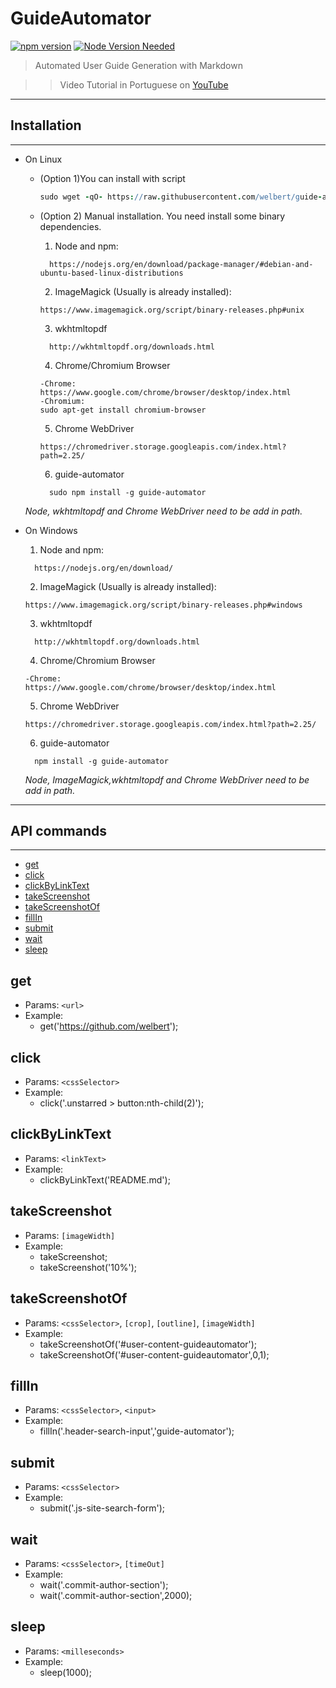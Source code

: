 # GuideAutomator
[![npm version](https://badge.fury.io/js/guide-automator.svg)](https://badge.fury.io/js/guide-automator)
[![Node Version Needed](https://img.shields.io/badge/node-%3E=4.6.1-brightgreen.svg)](https://nodejs.org/en/download/)
> Automated User Guide Generation with Markdown

>> Video Tutorial in Portuguese on [YouTube](https://www.youtube.com/watch?v=zXZyNgJOgdY)

----
## Installation
----

* On Linux

  - (Option 1)You can install with script

    ```coffeescript
    sudo wget -qO- https://raw.githubusercontent.com/welbert/guide-automator/master/install_linux.sh | bash -
    ```
  - (Option 2) Manual installation. You need install some binary dependencies.
    1. Node and npm:
    ```
      https://nodejs.org/en/download/package-manager/#debian-and-ubuntu-based-linux-distributions
    ```
    2. ImageMagick (Usually is already installed):
    ```
    https://www.imagemagick.org/script/binary-releases.php#unix
    ```
    3. wkhtmltopdf
    ```
      http://wkhtmltopdf.org/downloads.html
    ```
    4. Chrome/Chromium Browser
    ```
    -Chrome:
    https://www.google.com/chrome/browser/desktop/index.html
    -Chromium:
    sudo apt-get install chromium-browser
    ```
    5. Chrome WebDriver
    ```
    https://chromedriver.storage.googleapis.com/index.html?path=2.25/
    ```
    6. guide-automator
    ```
      sudo npm install -g guide-automator
    ```
  *Node, wkhtmltopdf and Chrome WebDriver need to be add in path.*


* On Windows

  1. Node and npm:
  ```
    https://nodejs.org/en/download/
  ```
  2. ImageMagick (Usually is already installed):
  ```
  https://www.imagemagick.org/script/binary-releases.php#windows
  ```
  3. wkhtmltopdf
  ```
    http://wkhtmltopdf.org/downloads.html
  ```
  4. Chrome/Chromium Browser
  ```
  -Chrome:
  https://www.google.com/chrome/browser/desktop/index.html
  ```
  5. Chrome WebDriver
  ```
  https://chromedriver.storage.googleapis.com/index.html?path=2.25/
  ```
  6. guide-automator
  ```
    npm install -g guide-automator
  ```
  *Node, ImageMagick,wkhtmltopdf and Chrome WebDriver need to be add in path.*

---
## API commands
---

- [get](#get)
- [click](#click)
- [clickByLinkText](#clickbylinktext)
- [takeScreenshot](#takescreenshot)
- [takeScreenshotOf](#takescreenshotof)
- [fillIn](#fillin)
- [submit](#submit)
- [wait](#wait)
- [sleep](#sleep)


## get
- Params: `<url>`
- Example:
  - get('https://github.com/welbert');

## click
- Params: `<cssSelector>`
- Example:
  - click('.unstarred > button:nth-child(2)');

## clickByLinkText
- Params: `<linkText>`
- Example:
  - clickByLinkText('README.md');

## takeScreenshot
- Params: `[imageWidth]`
- Example:
  - takeScreenshot;
  - takeScreenshot('10%');

## takeScreenshotOf
- Params: `<cssSelector>`, `[crop]`, `[outline]`, `[imageWidth]`
- Example:
  - takeScreenshotOf('#user-content-guideautomator');
  - takeScreenshotOf('#user-content-guideautomator',0,1);

## fillIn
- Params: `<cssSelector>`, `<input>`
- Example:
  - fillIn('.header-search-input','guide-automator');

## submit
- Params: `<cssSelector>`
- Example:
  - submit('.js-site-search-form');

## wait
- Params: `<cssSelector>`, `[timeOut]`
- Example:
  - wait('.commit-author-section');
  - wait('.commit-author-section',2000);

## sleep
- Params: `<milleseconds>`
- Example:
  - sleep(1000);
